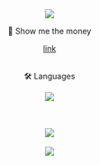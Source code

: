 <div align='center'>
  <img src="https://capsule-render.vercel.app/api?type=waving&color=auto&height=200&section=header&text=YeongGeun&fontSize=90" />
  <p>👋 Show me the money</p>
  <a href="https://tensecgames.com">link</a><br><br>
  <p>🛠 Languages</p>
  <img src="https://img.shields.io/badge/Python-3776AB?style=flat&logo=Python&logoColor=white" />

 <br><br><img src="https://github-readme-stats.vercel.app/api/top-langs/?username=syg0203&layout=compact"><br><br>
<img src="https://github-readme-stats.vercel.app/api?username=syg0203&show_icons=true">
</div>

<!--
**syg0203/syg0203** is a ✨ _special_ ✨ repository because its `README.md` (this file) appears on your GitHub profile.

Here are some ideas to get you started:

- 🔭 I’m currently working on ...
- 🌱 I’m currently learning ...
- 👯 I’m looking to collaborate on ...
- 🤔 I’m looking for help with ...
- 💬 Ask me about ...
- 📫 How to reach me: ...
- 😄 Pronouns: ...
- ⚡ Fun fact: ...
-->
